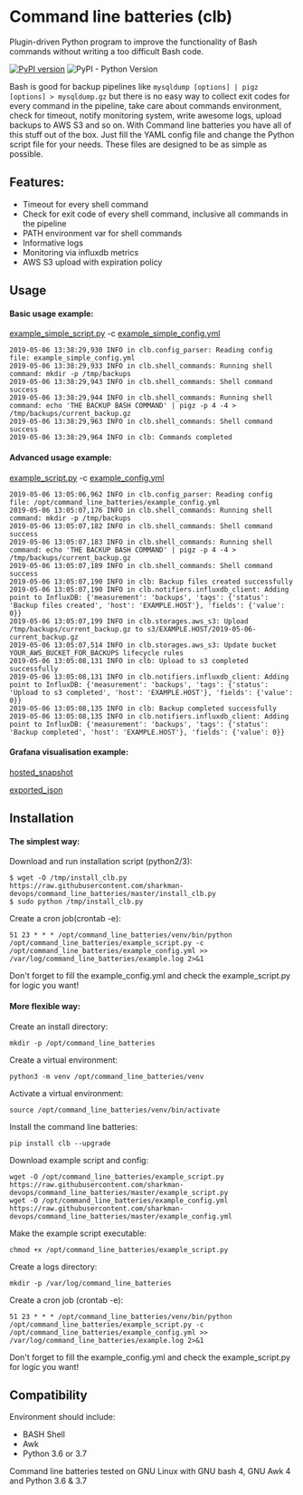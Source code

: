 # Command line batteries (clb)
Plugin-driven Python program to improve the functionality of Bash commands without writing a too difficult Bash code.

[![PyPI version](https://badge.fury.io/py/clb.svg)](https://badge.fury.io/py/clb)
![PyPI - Python Version](https://img.shields.io/pypi/pyversions/clb.svg)

Bash is good for backup pipelines like `mysqldump [options] | pigz [options] > mysqldump.gz` but there is no easy way to collect exit codes for every command in the pipeline, take care about commands environment, check for timeout, notify monitoring system, write awesome logs, upload backups to AWS S3 and so on. With Command line batteries you have all of this stuff out of the box. Just fill the YAML config file and change the Python script file for your needs. These files are designed to be as simple as possible.

## Features:
- Timeout for every shell command
- Check for exit code of every shell command, inclusive all commands in the pipeline
- PATH environment var for shell commands
- Informative logs
- Monitoring via influxdb metrics
- AWS S3 upload with expiration policy

## Usage
#### Basic usage example:
[example_simple_script.py](examples/example_simple_script.py) -c [example_simple_config.yml](examples/example_simple_config.yml)
```
2019-05-06 13:38:29,930 INFO in clb.config_parser: Reading config file: example_simple_config.yml
2019-05-06 13:38:29,933 INFO in clb.shell_commands: Running shell command: mkdir -p /tmp/backups
2019-05-06 13:38:29,943 INFO in clb.shell_commands: Shell command success
2019-05-06 13:38:29,944 INFO in clb.shell_commands: Running shell command: echo 'THE BACKUP BASH COMMAND' | pigz -p 4 -4 > /tmp/backups/current_backup.gz
2019-05-06 13:38:29,963 INFO in clb.shell_commands: Shell command success
2019-05-06 13:38:29,964 INFO in clb: Commands completed
```

#### Advanced usage example:
[example_script.py](examples/example_script.py) -c [example_config.yml](examples/example_config.yml)
``` 
2019-05-06 13:05:06,962 INFO in clb.config_parser: Reading config file: /opt/command_line_batteries/example_config.yml
2019-05-06 13:05:07,176 INFO in clb.shell_commands: Running shell command: mkdir -p /tmp/backups
2019-05-06 13:05:07,182 INFO in clb.shell_commands: Shell command success
2019-05-06 13:05:07,183 INFO in clb.shell_commands: Running shell command: echo 'THE BACKUP BASH COMMAND' | pigz -p 4 -4 > /tmp/backups/current_backup.gz
2019-05-06 13:05:07,189 INFO in clb.shell_commands: Shell command success
2019-05-06 13:05:07,190 INFO in clb: Backup files created successfully
2019-05-06 13:05:07,190 INFO in clb.notifiers.influxdb_client: Adding point to InfluxDB: {'measurement': 'backups', 'tags': {'status': 'Backup files created', 'host': 'EXAMPLE.HOST'}, 'fields': {'value': 0}}
2019-05-06 13:05:07,199 INFO in clb.storages.aws_s3: Upload /tmp/backups/current_backup.gz to s3/EXAMPLE.HOST/2019-05-06-current_backup.gz
2019-05-06 13:05:07,514 INFO in clb.storages.aws_s3: Update bucket YOUR_AWS_BUCKET_FOR_BACKUPS lifecycle rules
2019-05-06 13:05:08,131 INFO in clb: Upload to s3 completed successfully
2019-05-06 13:05:08,131 INFO in clb.notifiers.influxdb_client: Adding point to InfluxDB: {'measurement': 'backups', 'tags': {'status': 'Upload to s3 completed', 'host': 'EXAMPLE.HOST'}, 'fields': {'value': 0}}
2019-05-06 13:05:08,135 INFO in clb: Backup completed successfully
2019-05-06 13:05:08,135 INFO in clb.notifiers.influxdb_client: Adding point to InfluxDB: {'measurement': 'backups', 'tags': {'status': 'Backup completed', 'host': 'EXAMPLE.HOST'}, 'fields': {'value': 0}}
```
#### Grafana visualisation example:

[hosted_snapshot](https://snapshot.raintank.io/dashboard/snapshot/Dw3pSX5NL3yXlZPXMv37872R12mEsTQg)

[exported_json](grafana/backups_dashboard_example.json)

## Installation
#### The simplest way:
Download and run installation script (python2/3):
```
$ wget -O /tmp/install_clb.py https://raw.githubusercontent.com/sharkman-devops/command_line_batteries/master/install_clb.py
$ sudo python /tmp/install_clb.py
```

Create a cron job(crontab -e):
```
51 23 * * * /opt/command_line_batteries/venv/bin/python /opt/command_line_batteries/example_script.py -c /opt/command_line_batteries/example_config.yml >> /var/log/command_line_batteries/example.log 2>&1
```
Don't forget to fill the example_config.yml and check the example_script.py for logic you want!

#### More flexible way:
Create an install directory:
```
mkdir -p /opt/command_line_batteries
```

Create a virtual environment:
```
python3 -m venv /opt/command_line_batteries/venv
```

Activate a virtual environment:
```
source /opt/command_line_batteries/venv/bin/activate
```

Install the command line batteries:
```
pip install clb --upgrade
```

Download example script and config:
```
wget -O /opt/command_line_batteries/example_script.py https://raw.githubusercontent.com/sharkman-devops/command_line_batteries/master/example_script.py
wget -O /opt/command_line_batteries/example_config.yml https://raw.githubusercontent.com/sharkman-devops/command_line_batteries/master/example_config.yml
```

Make the example script executable:
```
chmod +x /opt/command_line_batteries/example_script.py
```

Create a logs directory:
```
mkdir -p /var/log/command_line_batteries
```

Create a cron job (crontab -e):
```
51 23 * * * /opt/command_line_batteries/venv/bin/python /opt/command_line_batteries/example_script.py -c /opt/command_line_batteries/example_config.yml >> /var/log/command_line_batteries/example.log 2>&1
```
Don't forget to fill the example_config.yml and check the example_script.py for logic you want!


## Compatibility
Environment should include:
- BASH Shell
- Awk
- Python 3.6 or 3.7

Command line batteries tested on GNU Linux with GNU bash 4, GNU Awk 4 and Python 3.6 & 3.7
